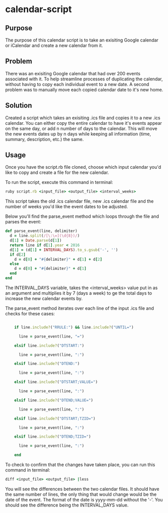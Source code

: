 # calendar-script

## Purpose
The purpose of this calendar script is to take an exisiting Google calendar or
iCalendar and create a new calendar from it.

## Problem
There was an exisiting Google calendar that had over 200 events associated with
it. To help streamline processes of duplicating the calendar, without having to
copy each individual event to a new date. A second problem was to manually move each copied calendar date to it's new home.

## Solution
Created a script which takes an exisiting .ics file and copies it to a new .ics
calendar. You can either copy the entire calendar to have it's events
appear on the same day, or add n number of days to the calendar. This will move
the new events dates up by n days while keeping all information (time, summary, description, etc.)
the same.

## Usage
Once you have the script.rb file cloned, choose which input calendar you'd like
to copy and create a file for the new calendar.

To run the script, execute this command in terminal:

```ruby
ruby script.rb <input_file> <output_file> <interval_weeks>
```
This script takes the old .ics calendar file, new .ics calendar file and the
number of weeks you'd like the event dates to be adjusted.

Below you'll find the parse_event method which loops through the file and
parses the event:

```ruby
def parse_event(line, delimiter)
  d = line.split(/[\:\=](\d{8})/)
  d[1] = Date.parse(d[1])
  return line if d[1].year < 2016
  d[1] = (d[1] + INTERVAL_DAYS).to_s.gsub('-', '')
  if d[2]
    d = d[0] + "#{delimiter}" + d[1] + d[2]
  else
    d = d[0] + "#{delimiter}" + d[1]
  end
end
```
The INTERVAL_DAYS variable, takes the <interval_weeks> value put in as an
argument and multiplies it by 7 (days a week) to ge the total days to increase
the new calendar events by.

The parse_event method iterates over each line of the input .ics file and
checks for these cases:

```ruby

    if line.include?("RRULE:") && line.include?("UNTIL=")

      line = parse_event(line, "=")

    elsif line.include?("DTSTART:")

      line = parse_event(line, ":")

    elsif line.include?("DTEND:")

      line = parse_event(line, ":")

    elsif line.include?("DTSTART;VALUE=")

      line = parse_event(line, ":")

    elsif line.include?("DTEND;VALUE=")

      line = parse_event(line, ":")

    elsif line.include?("DTSTART;TZID=")

      line = parse_event(line, ":")

    elsif line.include?("DTEND;TZID=")

      line = parse_event(line, ":")

    end
```

To check to confirm that the changes have taken place, you can run this command
in terminal:

```ruby
diff <input_file> <output_file> |less
```

You will see the differences between the two calendar files. It should have the
same number of lines, the only thing that would change would be the date of the
event. The format of the date is yyyy-mm-dd without the '-'. You should see the
difference being the INTERVAL_DAYS value.
